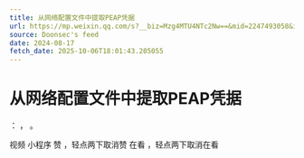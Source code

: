 ```yaml
---
title: 从网络配置文件中提取PEAP凭据
url: https://mp.weixin.qq.com/s?__biz=Mzg4MTU4NTc2Nw==&mid=2247493058&idx=2&sn=460365fe6bc588bca301a1e5023751b3
source: Doonsec's feed
date: 2024-08-17
fetch_date: 2025-10-06T18:01:43.205055
---
```


# 从网络配置文件中提取PEAP凭据

：
，
。

视频
小程序
赞
，轻点两下取消赞
在看
，轻点两下取消在看